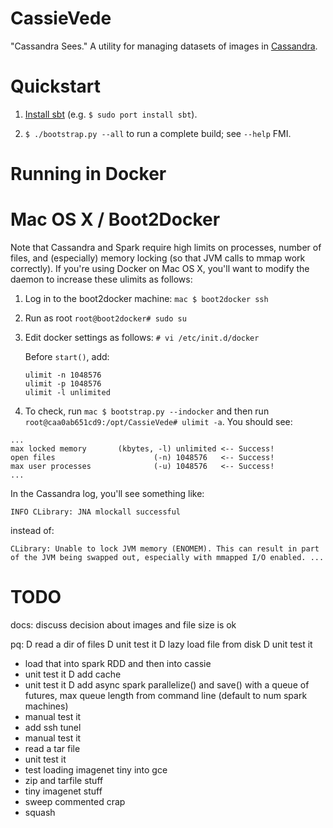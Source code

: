 CassieVede
==========

"Cassandra Sees."  A utility for managing datasets of images in
[Cassandra](http:cassandra.apache.org/).

Quickstart
==========

1. [Install sbt](http:www.scala-sbt.org/release/tutorial/Setup.html)
(e.g. `$ sudo port install sbt`).

2. `$ ./bootstrap.py --all` to run a complete build; see `--help` FMI.

Running in Docker
=================

Mac OS X / Boot2Docker
======================

Note that Cassandra and Spark require high limits on processes, number of files,
and (especially) memory locking (so that JVM calls to mmap work correctly).
If you're using Docker on Mac OS X, you'll want to modify the daemon to
increase these ulimits as follows:

1. Log in to the boot2docker machine: `mac $ boot2docker ssh`

2. Run as root `root@boot2docker# sudo su`

3. Edit docker settings as follows:
   `# vi /etc/init.d/docker`

   Before `start()`, add:
   ```
   ulimit -n 1048576
   ulimit -p 1048576
   ulimit -l unlimited
   ```

4. To check, run `mac $ bootstrap.py --indocker` and then run 
`root@caa0ab651cd9:/opt/CassieVede# ulimit -a`.  You should see:

```
...
max locked memory       (kbytes, -l) unlimited <-- Success!
open files                      (-n) 1048576   <-- Success!
max user processes              (-u) 1048576   <-- Success!
...
```

In the Cassandra log, you'll see something like: 
```
INFO CLibrary: JNA mlockall successful
```
instead of:
```
CLibrary: Unable to lock JVM memory (ENOMEM). This can result in part of the JVM being swapped out, especially with mmapped I/O enabled. ...
```

TODO
====

docs: discuss decision about images and file size is ok

pq:
 D read a dir of files
 D unit test it
 D lazy load file from disk
 D unit test it 
 * load that into spark RDD and then into cassie
 * unit test it
 D add cache
 * unit test it
 D add async spark parallelize() and save() with a queue of futures,
 max queue length from command line (default to num spark machines)
 * manual test it
 * add ssh tunel
 * manual test it
 * read a tar file
 * unit test it  
 * test loading imagenet tiny into gce
 * zip and tarfile stuff
 * tiny imagenet stuff
 * sweep commented crap
 * squash 


